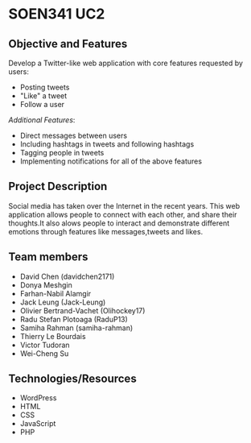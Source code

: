 # SOEN341 UC2

## Objective and Features
Develop a Twitter-like web application with core features requested by users:
- Posting tweets
- "Like" a tweet
- Follow a user

*Additional Features*:
- Direct messages between users 
- Including hashtags in tweets and following hashtags
- Tagging people in tweets
- Implementing notifications for all of the above features  

## Project Description
Social media has taken over the Internet in the recent years. This web application allows people to connect with each other, and share their thoughts.It also alows people to interact and demonstrate different emotions through features like messages,tweets and likes.

## Team members
- David Chen (davidchen2171)
- Donya Meshgin
- Farhan-Nabil Alamgir
- Jack Leung (Jack-Leung)
- Olivier Bertrand-Vachet (Olihockey17)
- Radu Stefan Plotoaga (RaduP13)
- Samiha Rahman (samiha-rahman)
- Thierry Le Bourdais
- Victor Tudoran
- Wei-Cheng Su

## Technologies/Resources
- WordPress
- HTML
- CSS
- JavaScript
- PHP

